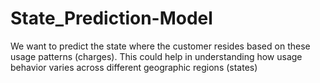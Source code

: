 # State_Prediction-Model
We want to predict the state where the customer resides based on these usage patterns (charges). This could help in understanding how usage behavior varies across different geographic regions (states)
